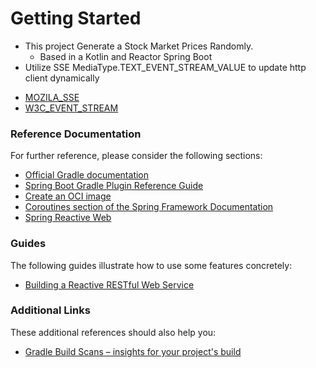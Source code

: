 # Getting Started

- This project Generate a Stock Market Prices Randomly. 
  - Based in a Kotlin and Reactor Spring Boot 
- Utilize SSE MediaType.TEXT_EVENT_STREAM_VALUE to update http client dynamically
* [MOZILA_SSE](https://developer.mozilla.org/pt-BR/docs/Web/API/Server-sent_events/Using_server-sent_events)
* [W3C_EVENT_STREAM](https://html.spec.whatwg.org/multipage/iana.html#text/event-stream)



### Reference Documentation
For further reference, please consider the following sections:

* [Official Gradle documentation](https://docs.gradle.org)
* [Spring Boot Gradle Plugin Reference Guide](https://docs.spring.io/spring-boot/docs/2.6.7/gradle-plugin/reference/html/)
* [Create an OCI image](https://docs.spring.io/spring-boot/docs/2.6.7/gradle-plugin/reference/html/#build-image)
* [Coroutines section of the Spring Framework Documentation](https://docs.spring.io/spring/docs/5.3.19/spring-framework-reference/languages.html#coroutines)
* [Spring Reactive Web](https://docs.spring.io/spring-boot/docs/2.6.7/reference/htmlsingle/#web.reactive)

### Guides
The following guides illustrate how to use some features concretely:

* [Building a Reactive RESTful Web Service](https://spring.io/guides/gs/reactive-rest-service/)

### Additional Links
These additional references should also help you:

* [Gradle Build Scans – insights for your project's build](https://scans.gradle.com#gradle)

